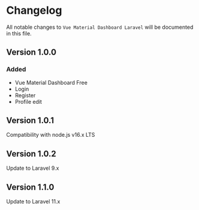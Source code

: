 # Changelog

All notable changes to `Vue Material Dashboard Laravel`  will be documented in this file.

## Version 1.0.0

### Added
- Vue Material Dashboard Free
- Login
- Register
- Profile edit

## Version 1.0.1
Compatibility with node.js v16.x LTS

## Version 1.0.2
Update to Laravel 9.x

## Version 1.1.0
Update to Laravel 11.x
